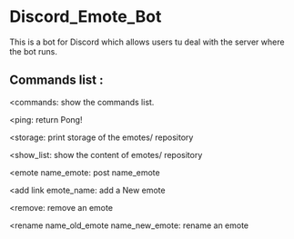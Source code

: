 # Discord_Emote_Bot

This is a bot for Discord which allows users tu deal with the server where the bot runs.

## Commands list :

<commands: show the commands list.

<ping: return Pong!

<storage: print storage of the emotes/ repository

<show_list: show the content of emotes/ repository

<emote name_emote: post name_emote

<add link emote_name: add a New emote

<remove: remove an emote

<rename name_old_emote name_new_emote: rename an emote
